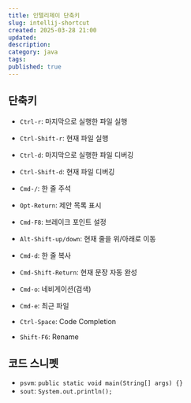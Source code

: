 ```yaml
---
title: 인텔리제이 단축키
slug: intellij-shortcut
created: 2025-03-28 21:00
updated:
description:
category: java
tags:
published: true
---
```


## 단축키

- `Ctrl-r`: 마지막으로 실행한 파일 실행
- `Ctrl-Shift-r`: 현재 파일 실행
- `Ctrl-d`: 마지막으로 실행한 파일 디버깅
- `Ctrl-Shift-d`: 현재 파일 디버깅

- `Cmd-/`: 한 줄 주석
- `Opt-Return`: 제안 목록 표시
- `Cmd-F8`: 브레이크 포인트 설정
- `Alt-Shift-up/down`: 현재 줄을 위/아래로 이동
- `Cmd-d`: 한 줄 복사
- `Cmd-Shift-Return`: 현재 문장 자동 완성
- `Cmd-o`: 네비게이션(검색)
- `Cmd-e`: 최근 파일
- `Ctrl-Space`: Code Completion
- `Shift-F6`: Rename

## 코드 스니펫

- `psvm`: `public static void main(String[] args) {}`
- `sout`: `System.out.println();`
